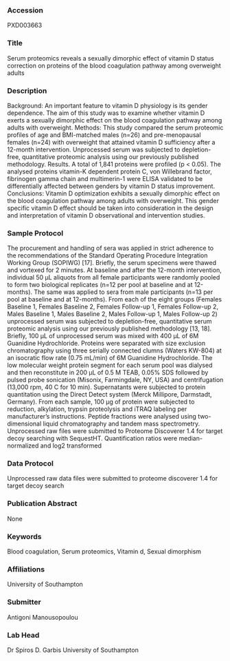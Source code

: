 ### Accession
PXD003663

### Title
Serum proteomics reveals a sexually dimorphic effect of vitamin D status correction on proteins of the blood coagulation pathway among overweight adults

### Description
Background: An important feature to vitamin D physiology is its gender dependence. The aim of this study was to examine whether vitamin D exerts a sexually dimorphic effect on the blood coagulation pathway among adults with overweight. Methods: This study compared the serum proteomic profiles of age and BMI-matched males (n=26) and pre-menopausal females (n=24) with overweight that attained vitamin D sufficiency after a 12-month intervention. Unprocessed serum was subjected to depletion-free, quantitative proteomic analysis using our previously published methodology. Results. A total of 1,841 proteins were profiled (p < 0.05). The analysed proteins vitamin-K dependent protein C, von Willebrand factor, fibrinogen gamma chain and multimerin-1 were ELISA validated to be differentially affected between genders by vitamin D status improvement. Conclusions: Vitamin D optimization exhibits a sexually dimorphic effect on the blood coagulation pathway among adults with overweight. This gender specific vitamin D effect should be taken into consideration in the design and interpretation of vitamin D observational and intervention studies.

### Sample Protocol
The procurement and handling of sera was applied in strict adherence to the recommendations of the Standard Operating Procedure Integration Working Group (SOPIWG) [17]. Briefly, the serum specimens were thawed and vortexed for 2 minutes. At baseline and after the 12-month intervention, individual 50 μL aliquots from all female participants were randomly pooled to form two biological replicates (n=12 per pool at baseline and at 12-months). The same was applied to sera from male participants (n=13 per pool at baseline and at 12-months).  From each of the eight groups (Females Baseline 1, Females Baseline 2, Females Follow-up 1, Females Follow-up 2, Males Baseline 1, Males Baseline 2, Males Follow-up 1, Males Follow-up 2) unprocessed serum was subjected to depletion-free, quantitative serum proteomic analysis using our previously published methodology [13, 18]. Briefly, 100 μL of unprocessed serum was mixed with 400 μL of 6M Guanidine Hydrochloride. Proteins were separated with size exclusion chromatography using three serially connected clumns (Waters KW-804) at an isocratic flow rate (0.75 mL/min) of 6M Guanidine Hydrochloride. The low molecular weight protein segment for each serum pool was dialysed and then reconstitute in 200 μL of 0.5 M TEAB, 0.05% SDS followed by pulsed probe sonication (Misonix, Farmingdale, NY, USA) and centrifugation (13,000 rpm, 40 C for 10 min). Supernatants were  subjected to protein quantitation using the Direct Detect system (Merck Millipore, Darmstadt, Germany). From each sample, 100 μg of protein were subjected to reduction, alkylation, trypsin proteolysis and iTRAQ labeling per manufacturer’s instructions. Peptide fractions were analysed using two-dimensional liquid chromatography and tandem mass spectrometry. Unprocessed raw files were submitted to Proteome Discoverer 1.4 for target decoy searching with SequestHT. Quantification ratios were median-normalized and log2 transformed

### Data Protocol
Unprocessed raw data files were submitted to proteome discoverer 1.4 for target decoy search

### Publication Abstract
None

### Keywords
Blood coagulation, Serum proteomics, Vitamin d, Sexual dimorphism

### Affiliations
University of Southampton

### Submitter
Antigoni Manousopoulou

### Lab Head
Dr Spiros D. Garbis
University of Southampton



